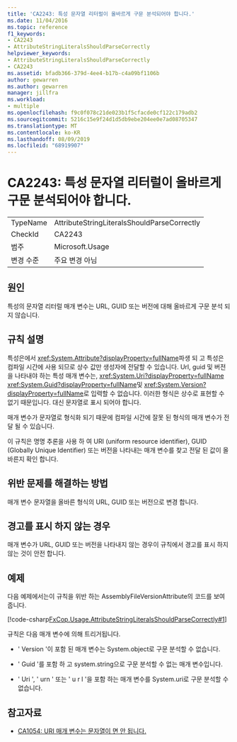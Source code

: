 ```yaml
---
title: 'CA2243: 특성 문자열 리터럴이 올바르게 구문 분석되어야 합니다.'
ms.date: 11/04/2016
ms.topic: reference
f1_keywords:
- CA2243
- AttributeStringLiteralsShouldParseCorrectly
helpviewer_keywords:
- AttributeStringLiteralsShouldParseCorrectly
- CA2243
ms.assetid: bfadb366-379d-4ee4-b17b-c4a09bf1106b
author: gewarren
ms.author: gewarren
manager: jillfra
ms.workload:
- multiple
ms.openlocfilehash: f9c0f078c21de023b1f5cfacde0cf122c179adb2
ms.sourcegitcommit: 5216c15e9f24d1d5db9ebe204ee0e7ad08705347
ms.translationtype: MT
ms.contentlocale: ko-KR
ms.lasthandoff: 08/09/2019
ms.locfileid: "68919907"
---
```

# <a name="ca2243-attribute-string-literals-should-parse-correctly"></a>CA2243: 특성 문자열 리터럴이 올바르게 구문 분석되어야 합니다.

|||
|-|-|
|TypeName|AttributeStringLiteralsShouldParseCorrectly|
|CheckId|CA2243|
|범주|Microsoft.Usage|
|변경 수준|주요 변경 아님|

## <a name="cause"></a>원인
특성의 문자열 리터럴 매개 변수는 URL, GUID 또는 버전에 대해 올바르게 구문 분석 되지 않습니다.

## <a name="rule-description"></a>규칙 설명
특성은에서 <xref:System.Attribute?displayProperty=fullName>파생 되 고 특성은 컴파일 시간에 사용 되므로 상수 값만 생성자에 전달할 수 있습니다. Url, guid 및 버전을 나타내야 하는 특성 매개 변수는, <xref:System.Uri?displayProperty=fullName> <xref:System.Guid?displayProperty=fullName>및 <xref:System.Version?displayProperty=fullName>로 입력할 수 없습니다. 이러한 형식은 상수로 표현할 수 없기 때문입니다. 대신 문자열로 표시 되어야 합니다.

매개 변수가 문자열로 형식화 되기 때문에 컴파일 시간에 잘못 된 형식의 매개 변수가 전달 될 수 있습니다.

이 규칙은 명명 추론을 사용 하 여 URI (uniform resource identifier), GUID (Globally Unique Identifier) 또는 버전을 나타내는 매개 변수를 찾고 전달 된 값이 올바른지 확인 합니다.

## <a name="how-to-fix-violations"></a>위반 문제를 해결하는 방법
매개 변수 문자열을 올바른 형식의 URL, GUID 또는 버전으로 변경 합니다.

## <a name="when-to-suppress-warnings"></a>경고를 표시 하지 않는 경우
매개 변수가 URL, GUID 또는 버전을 나타내지 않는 경우이 규칙에서 경고를 표시 하지 않는 것이 안전 합니다.

## <a name="example"></a>예제
다음 예제에서는이 규칙을 위반 하는 AssemblyFileVersionAttribute의 코드를 보여 줍니다.

[!code-csharp[FxCop.Usage.AttributeStringLiteralsShouldParseCorrectly#1](../code-quality/codesnippet/CSharp/ca2243-attribute-string-literals-should-parse-correctly_1.cs)]

규칙은 다음 매개 변수에 의해 트리거됩니다.

- ' Version '이 포함 된 매개 변수는 System.object로 구문 분석할 수 없습니다.

- ' Guid '를 포함 하 고 system.string으로 구문 분석할 수 없는 매개 변수입니다.

- ' Uri ', ' urn ' 또는 ' u r l '을 포함 하는 매개 변수를 System.uri로 구문 분석할 수 없습니다.

## <a name="see-also"></a>참고자료

- [CA1054: URI 매개 변수는 문자열이 면 안 됩니다.](../code-quality/ca1054-uri-parameters-should-not-be-strings.md)